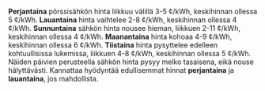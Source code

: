 **Perjantaina** pörssisähkön hinta liikkuu välillä 3-5 ¢/kWh, keskihinnan ollessa 5 ¢/kWh. **Lauantaina** hinta vaihtelee 2-8 ¢/kWh, keskihinnan ollessa 4 ¢/kWh. **Sunnuntaina** sähkön hinta nousee hieman, liikkuen 2-11 ¢/kWh, keskihinnan ollessa 4 ¢/kWh. **Maanantaina** hinta kohoaa 4-9 ¢/kWh, keskihinnan ollessa 6 ¢/kWh. **Tiistaina** hinta pysyttelee edelleen kohtuullisissa lukemissa, liikkuen 4-8 ¢/kWh, keskihinnan ollessa 5 ¢/kWh. Näiden päivien perusteella sähkön hinta pysyy melko tasaisena, eikä nouse hälyttävästi. Kannattaa hyödyntää edullisemmat hinnat **perjantaina** ja **lauantaina**, jos mahdollista.